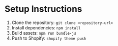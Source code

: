 # Setup Instructions
1. Clone the repository: `git clone <repository-url>`
2. Install dependencies: `npm install`
3. Build assets: `npm run bundle-js`
4. Push to Shopify: `shopify theme push`

